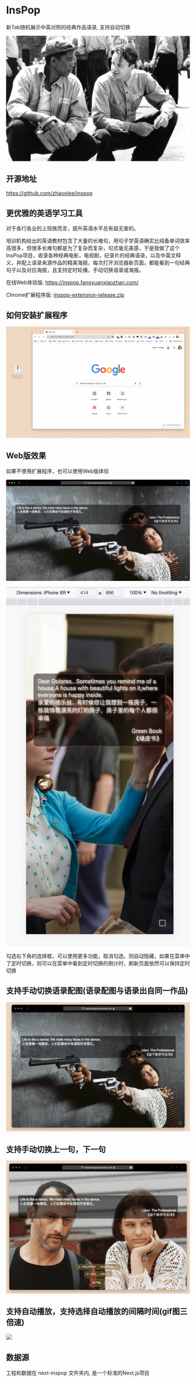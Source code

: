 # InsPop

新Tab随机展示中英对照的经典作品语录, 支持自动切换

![](./README/10001.jpg)


## 开源地址

https://github.com/zhaoolee/inspop


## 更优雅的英语学习工具

对于各行各业的上班族而言，提升英语水平总有益无害的。

培训机构给出的英语教材包含了大量的长难句，用句子学英语确实比纯备单词效率高很多，但很多长难句都是为了复杂而复杂，句式毫无美感，于是我做了这个InsPop项目，收录各种经典电影，电视剧，纪录片的经典语录，以及中英文释义，并配上语录来源作品的精美海报，每次打开浏览器新页面，都能看到一句经典句子以及对应海报，且支持定时轮播，手动切换语录或海报。 


在线Web体验版: https://inspop.fangyuanxiaozhan.com/

Chrome扩展程序版: [inspop-extension-release.zip](https://github.com/zhaoolee/inspop/raw/main/inspop-extension-release.zip)



## 如何安装扩展程序

![](./README/install.gif)

## Web版效果

如果不使用扩展程序，也可以使用Web版体验

![LifeIsLikeADance](./README/LifeIsLikeADance.jpg)

![DearDolores](./README/DearDolores.jpg)


勾选右下角的选择框，可以使用更多功能，取消勾选，则自动隐藏，如果在菜单中了定时切换，则可以在菜单中看到定时切换的倒计时，刷新页面依然可以保持定时切换

## 支持手动切换语录配图(语录配图与语录出自同一作品)

![](./README/change-wallpaper.gif)


## 支持手动切换上一句，下一句

![](./README/change-line.gif)



## 支持自动播放，支持选择自动播放的间隔时间(gif图三倍速)

![](./README/auto.gif)


## 数据源

工程和数据在 next-inspop 文件夹内, 是一个标准的Next.js项目